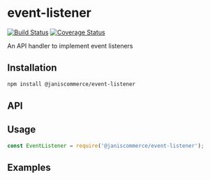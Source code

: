 # event-listener

[![Build Status](https://travis-ci.org/janis-commerce/event-listener.svg?branch=master)](https://travis-ci.org/janis-commerce/event-listener)
[![Coverage Status](https://coveralls.io/repos/github/janis-commerce/event-listener/badge.svg?branch=master)](https://coveralls.io/github/janis-commerce/event-listener?branch=master)

An API handler to implement event listeners

## Installation
```sh
npm install @janiscommerce/event-listener
```

## API


## Usage
```js
const EventListener = require('@janiscommerce/event-listener');

```

## Examples
